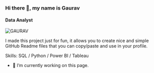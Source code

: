 ### Hi there 👋, my name is Gaurav
#### Data Analyst

![GAURAV](https://github.com/Gauravonthemixx/Gauravonthemixx/assets/91785440/76fe514f-3794-4bfd-bcb3-1ed67989c18d)



I made this project just for fun, it allows you to create nice and simple GitHub Readme files that you can copy/paste and use in your profile.

Skills: SQL / Python / Power BI / Tableau

- 🔭 I’m currently working on this page. 





